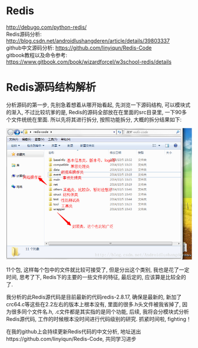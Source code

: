 # Redis

>  
http://debugo.com/python-redis/  
Redis源码分析: http://blog.csdn.net/androidlushangderen/article/details/39803337  
github中文源码分析: https://github.com/linyiqun/Redis-Code  
gitbook教程以及命令参考: https://www.gitbook.com/book/wizardforcel/w3school-redis/details

# Redis源码结构解析

分析源码的第一步, 先别急着想着从哪开始看起, 先浏览一下源码结构, 可以模块式的渐入, 不过比较坑爹的是, Redis的源码全部放在在里面的src目录里, 一下90多个文件统统在里面. 所以先将其进行拆分, 按照功能拆分, 大概的拆分结果如下: 

![redis结构](images/1.png)

11个包, 这样每个包中的文件就比较可接受了, 但是分出这个类别, 我也是花了一定时间, 思考了下, Redis下的主要的一些文件的特征, 最后定的, 应该算是比较全的了. 



我分析的此Redis源代码是目前最新的代码redis-2.8.17, 确保是最新的, 新加了crc64.c等这些在2.2左右的版本上根本没有,  里面的很多.h头文件被我省掉了, 因为很多同个文件名.h, .c文件都是其实指的是同个功能, 后续, 我将会分模块式分析Redis源代码, 工作的时候根本没时间进行代码级别的研究. 抓紧时间啦, fighting！

在我的github上会持续更新Redis代码的中文分析, 地址送出https://github.com/linyiqun/Redis-Code, 共同学习进步